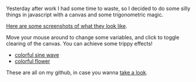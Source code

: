<!--
.. title: Messing Around With Trig
.. slug: messing-around-with-trig
.. date: 2013/03/05 13:49:47
.. tags: programming-projects, fun, javascript, canvas
.. link:
.. description:
-->

Yesterday after work I had some time to waste, so I decided to do some
silly things in javascript with a canvas and some trigonometric magic.

[Here are some screenshots of what they look like](/galleries/rainbow).

Move your mouse around to change some variables, and click to toggle clearing of
the canvas. You can achieve some trippy effects!

- [colorful sine wave](/projects/lel)
- [colorful flower](/projects/flower)

These are all on my github, in case you wanna [take a look](https://github.com/KaeruCT/short-experiments).
